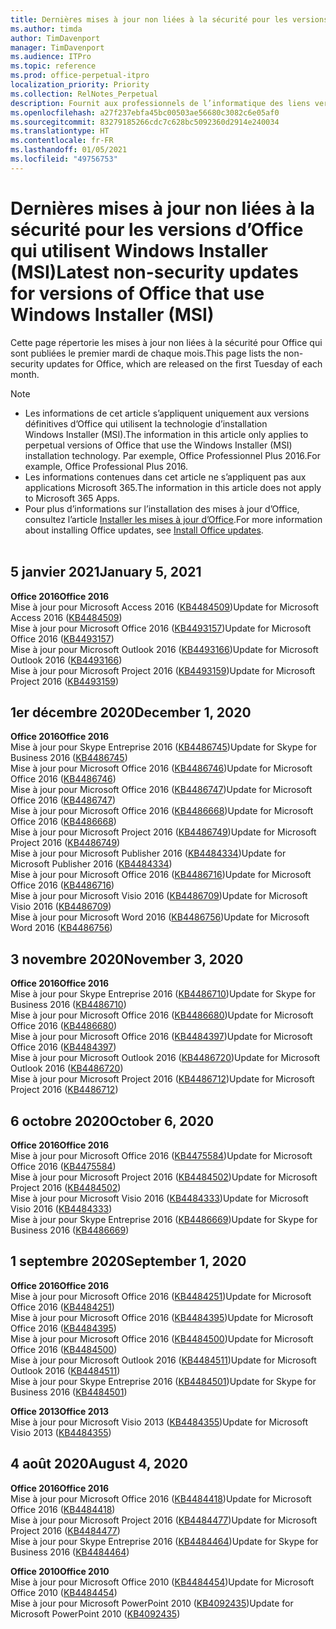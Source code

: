 ```yaml
---
title: Dernières mises à jour non liées à la sécurité pour les versions d’Office qui utilisent Windows Installer (MSI)
ms.author: timda
author: TimDavenport
manager: TimDavenport
ms.audience: ITPro
ms.topic: reference
ms.prod: office-perpetual-itpro
localization_priority: Priority
ms.collection: RelNotes_Perpetual
description: Fournit aux professionnels de l’informatique des liens vers les dernières informations sur les mises à jour non liées à la sécurité pour les versions définitives d’Office 2016, Office 2013 et Office 2010
ms.openlocfilehash: a27f237ebfa45bc00503ae56680c3082c6e05af0
ms.sourcegitcommit: 83279185266cdc7c628bc5092360d2914e240034
ms.translationtype: HT
ms.contentlocale: fr-FR
ms.lasthandoff: 01/05/2021
ms.locfileid: "49756753"
---
```

# <a name="latest-non-security-updates-for-versions-of-office-that-use-windows-installer-msi"></a><span data-ttu-id="602b2-103">Dernières mises à jour non liées à la sécurité pour les versions d’Office qui utilisent Windows Installer (MSI)</span><span class="sxs-lookup"><span data-stu-id="602b2-103">Latest non-security updates for versions of Office that use Windows Installer (MSI)</span></span>

<span data-ttu-id="602b2-104">Cette page répertorie les mises à jour non liées à la sécurité pour Office qui sont publiées le premier mardi de chaque mois.</span><span class="sxs-lookup"><span data-stu-id="602b2-104">This page lists the non-security updates for Office, which are released on the first Tuesday of each month.</span></span>

> [!NOTE]
> - <span data-ttu-id="602b2-105">Les informations de cet article s’appliquent uniquement aux versions définitives d’Office qui utilisent la technologie d’installation Windows Installer (MSI).</span><span class="sxs-lookup"><span data-stu-id="602b2-105">The information in this article only applies to perpetual versions of Office that use the Windows Installer (MSI) installation technology.</span></span> <span data-ttu-id="602b2-106">Par exemple, Office Professionnel Plus 2016.</span><span class="sxs-lookup"><span data-stu-id="602b2-106">For example, Office Professional Plus 2016.</span></span>
> - <span data-ttu-id="602b2-107">Les informations contenues dans cet article ne s’appliquent pas aux applications Microsoft 365.</span><span class="sxs-lookup"><span data-stu-id="602b2-107">The information in this article does not apply to Microsoft 365 Apps.</span></span>
> - <span data-ttu-id="602b2-108">Pour plus d’informations sur l’installation des mises à jour d’Office, consultez l’article [Installer les mises à jour d’Office](https://support.office.com/article/2ab296f3-7f03-43a2-8e50-46de917611c5).</span><span class="sxs-lookup"><span data-stu-id="602b2-108">For more information about installing Office updates, see [Install Office updates](https://support.office.com/article/2ab296f3-7f03-43a2-8e50-46de917611c5).</span></span>
<br/><br/>

## <a name="january-5-2021"></a><span data-ttu-id="602b2-109">5 janvier 2021</span><span class="sxs-lookup"><span data-stu-id="602b2-109">January 5, 2021</span></span>
<span data-ttu-id="602b2-110">**Office 2016**</span><span class="sxs-lookup"><span data-stu-id="602b2-110">**Office 2016**</span></span></br>
<span data-ttu-id="602b2-111">Mise à jour pour Microsoft Access 2016 ([KB4484509](https://support.microsoft.com/help/4484509))</span><span class="sxs-lookup"><span data-stu-id="602b2-111">Update for Microsoft Access 2016 ([KB4484509](https://support.microsoft.com/help/4484509))</span></span> </br>
<span data-ttu-id="602b2-112">Mise à jour pour Microsoft Office 2016 ([KB4493157](https://support.microsoft.com/help/4493157))</span><span class="sxs-lookup"><span data-stu-id="602b2-112">Update for Microsoft Office 2016 ([KB4493157](https://support.microsoft.com/help/4493157))</span></span> </br>
<span data-ttu-id="602b2-113">Mise à jour pour Microsoft Outlook 2016 ([KB4493166](https://support.microsoft.com/help/4493166))</span><span class="sxs-lookup"><span data-stu-id="602b2-113">Update for Microsoft Outlook 2016 ([KB4493166](https://support.microsoft.com/help/4493166))</span></span> </br>
<span data-ttu-id="602b2-114">Mise à jour pour Microsoft Project 2016 ([KB4493159](https://support.microsoft.com/help/4493159))</span><span class="sxs-lookup"><span data-stu-id="602b2-114">Update for Microsoft Project 2016 ([KB4493159](https://support.microsoft.com/help/4493159))</span></span> </br>


## <a name="december-1-2020"></a><span data-ttu-id="602b2-115">1er décembre 2020</span><span class="sxs-lookup"><span data-stu-id="602b2-115">December 1, 2020</span></span>
<span data-ttu-id="602b2-116">**Office 2016**</span><span class="sxs-lookup"><span data-stu-id="602b2-116">**Office 2016**</span></span><br/>
<span data-ttu-id="602b2-117">Mise à jour pour Skype Entreprise 2016 ([KB4486745](https://support.microsoft.com/help/4486745))</span><span class="sxs-lookup"><span data-stu-id="602b2-117">Update for Skype for Business 2016 ([KB4486745](https://support.microsoft.com/help/4486745))</span></span> <br/>
<span data-ttu-id="602b2-118">Mise à jour pour Microsoft Office 2016 ([KB4486746](https://support.microsoft.com/help/4486746))</span><span class="sxs-lookup"><span data-stu-id="602b2-118">Update for Microsoft Office 2016 ([KB4486746](https://support.microsoft.com/help/4486746))</span></span> <br/> <span data-ttu-id="602b2-119">Mise à jour pour Microsoft Office 2016 ([KB4486747](https://support.microsoft.com/help/4486747))</span><span class="sxs-lookup"><span data-stu-id="602b2-119">Update for Microsoft Office 2016 ([KB4486747](https://support.microsoft.com/help/4486747))</span></span> <br/> <span data-ttu-id="602b2-120">Mise à jour pour Microsoft Office 2016 ([KB4486668](https://support.microsoft.com/help/4486668))</span><span class="sxs-lookup"><span data-stu-id="602b2-120">Update for Microsoft Office 2016 ([KB4486668](https://support.microsoft.com/help/4486668))</span></span> <br/>
<span data-ttu-id="602b2-121">Mise à jour pour Microsoft Project 2016 ([KB4486749](https://support.microsoft.com/help/4486749))</span><span class="sxs-lookup"><span data-stu-id="602b2-121">Update for Microsoft Project 2016 ([KB4486749](https://support.microsoft.com/help/4486749))</span></span> <br/> <span data-ttu-id="602b2-122">Mise à jour pour Microsoft Publisher 2016 ([KB4484334](https://support.microsoft.com/help/4484334))</span><span class="sxs-lookup"><span data-stu-id="602b2-122">Update for Microsoft Publisher 2016 ([KB4484334](https://support.microsoft.com/help/4484334))</span></span> <br/> <span data-ttu-id="602b2-123">Mise à jour pour Microsoft Office 2016 ([KB4486716](https://support.microsoft.com/help/4486716))</span><span class="sxs-lookup"><span data-stu-id="602b2-123">Update for Microsoft Office 2016 ([KB4486716](https://support.microsoft.com/help/4486716))</span></span> <br/> <span data-ttu-id="602b2-124">Mise à jour pour Microsoft Visio 2016 ([KB4486709](https://support.microsoft.com/help/4486709))</span><span class="sxs-lookup"><span data-stu-id="602b2-124">Update for Microsoft Visio 2016 ([KB4486709](https://support.microsoft.com/help/4486709))</span></span> <br/>
<span data-ttu-id="602b2-125">Mise à jour pour Microsoft Word 2016 ([KB4486756](https://support.microsoft.com/help/4486756))</span><span class="sxs-lookup"><span data-stu-id="602b2-125">Update for Microsoft Word 2016 ([KB4486756](https://support.microsoft.com/help/4486756))</span></span> <br/> 


## <a name="november-3-2020"></a><span data-ttu-id="602b2-126">3 novembre 2020</span><span class="sxs-lookup"><span data-stu-id="602b2-126">November 3, 2020</span></span>
<span data-ttu-id="602b2-127">**Office 2016**</span><span class="sxs-lookup"><span data-stu-id="602b2-127">**Office 2016**</span></span><br/>
<span data-ttu-id="602b2-128">Mise à jour pour Skype Entreprise 2016 ([KB4486710](https://support.microsoft.com/help/4486710))</span><span class="sxs-lookup"><span data-stu-id="602b2-128">Update for Skype for Business 2016 ([KB4486710](https://support.microsoft.com/help/4486710))</span></span> <br/>
<span data-ttu-id="602b2-129">Mise à jour pour Microsoft Office 2016 ([KB4486680](https://support.microsoft.com/help/4486680))</span><span class="sxs-lookup"><span data-stu-id="602b2-129">Update for Microsoft Office 2016 ([KB4486680](https://support.microsoft.com/help/4486680))</span></span> <br/>
<span data-ttu-id="602b2-130">Mise à jour pour Microsoft Office 2016 ([KB4484397](https://support.microsoft.com/help/4484397))</span><span class="sxs-lookup"><span data-stu-id="602b2-130">Update for Microsoft Office 2016 ([KB4484397](https://support.microsoft.com/help/4484397))</span></span> <br/>
<span data-ttu-id="602b2-131">Mise à jour pour Microsoft Outlook 2016 ([KB4486720](https://support.microsoft.com/help/4486720))</span><span class="sxs-lookup"><span data-stu-id="602b2-131">Update for Microsoft Outlook 2016 ([KB4486720](https://support.microsoft.com/help/4486720))</span></span> <br/>
<span data-ttu-id="602b2-132">Mise à jour pour Microsoft Project 2016 ([KB4486712](https://support.microsoft.com/help/4486712))</span><span class="sxs-lookup"><span data-stu-id="602b2-132">Update for Microsoft Project 2016 ([KB4486712](https://support.microsoft.com/help/4486712))</span></span> <br/>


## <a name="october-6-2020"></a><span data-ttu-id="602b2-133">6 octobre 2020</span><span class="sxs-lookup"><span data-stu-id="602b2-133">October 6, 2020</span></span>
<span data-ttu-id="602b2-134">**Office 2016**</span><span class="sxs-lookup"><span data-stu-id="602b2-134">**Office 2016**</span></span><br/>
<span data-ttu-id="602b2-135">Mise à jour pour Microsoft Office 2016 ([KB4475584](https://support.microsoft.com/help/4475584))</span><span class="sxs-lookup"><span data-stu-id="602b2-135">Update for Microsoft Office 2016 ([KB4475584](https://support.microsoft.com/help/4475584))</span></span><br/>
<span data-ttu-id="602b2-136">Mise à jour pour Microsoft Project 2016 ([KB4484502](https://support.microsoft.com/help/4484502))</span><span class="sxs-lookup"><span data-stu-id="602b2-136">Update for Microsoft Project 2016 ([KB4484502](https://support.microsoft.com/help/4484502))</span></span><br/>
<span data-ttu-id="602b2-137">Mise à jour pour Microsoft Visio 2016 ([KB4484333](https://support.microsoft.com/help/4484333))</span><span class="sxs-lookup"><span data-stu-id="602b2-137">Update for Microsoft Visio 2016 ([KB4484333](https://support.microsoft.com/help/4484333))</span></span><br/>
<span data-ttu-id="602b2-138">Mise à jour pour Skype Entreprise 2016 ([KB4486669](https://support.microsoft.com/help/4486669))</span><span class="sxs-lookup"><span data-stu-id="602b2-138">Update for Skype for Business 2016 ([KB4486669](https://support.microsoft.com/help/4486669))</span></span><br/> 

## <a name="september-1-2020"></a><span data-ttu-id="602b2-139">1 septembre 2020</span><span class="sxs-lookup"><span data-stu-id="602b2-139">September 1, 2020</span></span>
<span data-ttu-id="602b2-140">**Office 2016**</span><span class="sxs-lookup"><span data-stu-id="602b2-140">**Office 2016**</span></span><br/>
<span data-ttu-id="602b2-141">Mise à jour pour Microsoft Office 2016 ([KB4484251](https://support.microsoft.com/help/4484251))</span><span class="sxs-lookup"><span data-stu-id="602b2-141">Update for Microsoft Office 2016 ([KB4484251](https://support.microsoft.com/help/4484251))</span></span><br/>
<span data-ttu-id="602b2-142">Mise à jour pour Microsoft Office 2016 ([KB4484395](https://support.microsoft.com/help/4484395))</span><span class="sxs-lookup"><span data-stu-id="602b2-142">Update for Microsoft Office 2016 ([KB4484395](https://support.microsoft.com/help/4484395))</span></span><br/> <span data-ttu-id="602b2-143">Mise à jour pour Microsoft Office 2016 ([KB4484500](https://support.microsoft.com/help/4484500))</span><span class="sxs-lookup"><span data-stu-id="602b2-143">Update for Microsoft Office 2016 ([KB4484500](https://support.microsoft.com/help/4484500))</span></span> <br/>
<span data-ttu-id="602b2-144">Mise à jour pour Microsoft Outlook 2016 ([KB4484511](https://support.microsoft.com/help/4484511))</span><span class="sxs-lookup"><span data-stu-id="602b2-144">Update for Microsoft Outlook 2016 ([KB4484511](https://support.microsoft.com/help/4484511))</span></span> <br/>
<span data-ttu-id="602b2-145">Mise à jour pour Skype Entreprise 2016 ([KB4484501](https://support.microsoft.com/help/4484501))</span><span class="sxs-lookup"><span data-stu-id="602b2-145">Update for Skype for Business 2016 ([KB4484501](https://support.microsoft.com/help/4484501))</span></span> <br/>

<span data-ttu-id="602b2-146">**Office 2013**</span><span class="sxs-lookup"><span data-stu-id="602b2-146">**Office 2013**</span></span><br/>
<span data-ttu-id="602b2-147">Mise à jour pour Microsoft Visio 2013 ([KB4484355](https://support.microsoft.com/help/4484355))</span><span class="sxs-lookup"><span data-stu-id="602b2-147">Update for Microsoft Visio 2013 ([KB4484355](https://support.microsoft.com/help/4484355))</span></span><br/>

## <a name="august-4-2020"></a><span data-ttu-id="602b2-148">4 août 2020</span><span class="sxs-lookup"><span data-stu-id="602b2-148">August 4, 2020</span></span>

<span data-ttu-id="602b2-149">**Office 2016**</span><span class="sxs-lookup"><span data-stu-id="602b2-149">**Office 2016**</span></span><br/>
<span data-ttu-id="602b2-150">Mise à jour pour Microsoft Office 2016 ([KB4484418](https://support.microsoft.com/help/4484418))</span><span class="sxs-lookup"><span data-stu-id="602b2-150">Update for Microsoft Office 2016 ([KB4484418](https://support.microsoft.com/help/4484418))</span></span><br/> <span data-ttu-id="602b2-151">Mise à jour pour Microsoft Project 2016 ([KB4484477](https://support.microsoft.com/help/4484477))</span><span class="sxs-lookup"><span data-stu-id="602b2-151">Update for Microsoft Project 2016 ([KB4484477](https://support.microsoft.com/help/4484477))</span></span><br/>
<span data-ttu-id="602b2-152">Mise à jour pour Skype Entreprise 2016 ([KB4484464](https://support.microsoft.com/help/4484464))</span><span class="sxs-lookup"><span data-stu-id="602b2-152">Update for Skype for Business 2016 ([KB4484464](https://support.microsoft.com/help/4484464))</span></span><br/> 

<span data-ttu-id="602b2-153">**Office 2010**</span><span class="sxs-lookup"><span data-stu-id="602b2-153">**Office 2010**</span></span><br/>
<span data-ttu-id="602b2-154">Mise à jour pour Microsoft Office 2010 ([KB4484454](https://support.microsoft.com/help/4484454))</span><span class="sxs-lookup"><span data-stu-id="602b2-154">Update for Microsoft Office 2010 ([KB4484454](https://support.microsoft.com/help/4484454))</span></span><br/> <span data-ttu-id="602b2-155">Mise à jour pour Microsoft PowerPoint 2010 ([KB4092435](https://support.microsoft.com/help/4092435))</span><span class="sxs-lookup"><span data-stu-id="602b2-155">Update for Microsoft PowerPoint 2010 ([KB4092435](https://support.microsoft.com/help/4092435))</span></span><br/> 

</br>